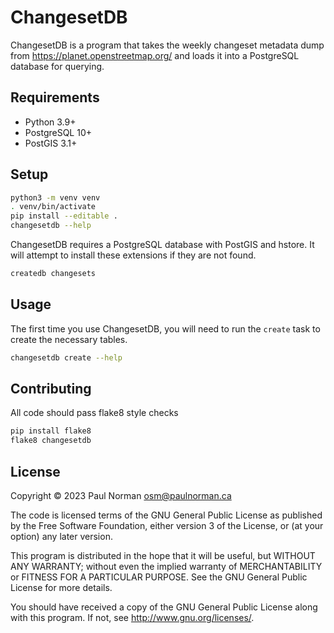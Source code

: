 # ChangesetDB

ChangesetDB is a program that takes the weekly changeset metadata dump from https://planet.openstreetmap.org/ and loads it into a PostgreSQL database for querying.

## Requirements

- Python 3.9+
- PostgreSQL 10+
- PostGIS 3.1+

## Setup

```sh
python3 -m venv venv
. venv/bin/activate
pip install --editable .
changesetdb --help
```


ChangesetDB requires a PostgreSQL database with PostGIS and hstore. It will attempt to install these extensions if they are not found.

```sh
createdb changesets
```

## Usage
The first time you use ChangesetDB, you will need to run the `create` task to create the necessary tables.

```sh
changesetdb create --help
```

## Contributing

All code should pass flake8 style checks
```sh
pip install flake8
flake8 changesetdb
```

## License

Copyright © 2023 Paul Norman <osm@paulnorman.ca>

The code is licensed terms of the GNU General Public License as
published by the Free Software Foundation, either version 3 of
the License, or (at your option) any later version.

This program is distributed in the hope that it will be useful,
but WITHOUT ANY WARRANTY; without even the implied warranty of
MERCHANTABILITY or FITNESS FOR A PARTICULAR PURPOSE.  See the
GNU General Public License for more details.

You should have received a copy of the GNU General Public License
along with this program. If not, see <http://www.gnu.org/licenses/>.
